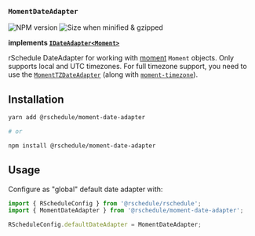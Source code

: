 ### `MomentDateAdapter`

![NPM version](https://flat.badgen.net/npm/v/@rschedule/moment-date-adapter) ![Size when minified & gzipped](https://flat.badgen.net/bundlephobia/minzip/@rschedule/moment-date-adapter)

**implements [`IDateAdapter<Moment>`](../#IDateAdapter-Interface)**

rSchedule DateAdapter for working with [moment](https://momentjs.com) `Moment` objects. Only supports local and UTC timezones. For full timezone support, you need to use the [`MomentTZDateAdapter`](./moment-tz-date-adapter) (along with [`moment-timezone`](https://momentjs.com/timezone/)).

## Installation

```bash
yarn add @rschedule/moment-date-adapter

# or

npm install @rschedule/moment-date-adapter
```

## Usage

Configure as "global" default date adapter with:

```typescript
import { RScheduleConfig } from '@rschedule/rschedule';
import { MomentDateAdapter } from '@rschedule/moment-date-adapter';

RScheduleConfig.defaultDateAdapter = MomentDateAdapter;
```

